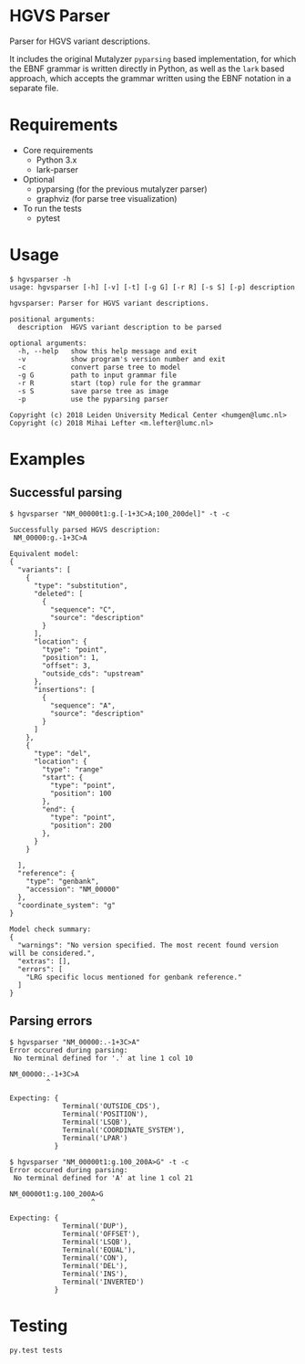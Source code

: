 # HGVS Parser

Parser for HGVS variant descriptions.

It includes the original Mutalyzer `pyparsing` based implementation, for which
the EBNF grammar is written directly in Python, as well as the `lark` based
approach, which accepts the grammar written using the EBNF notation in a
separate file.

# Requirements

- Core requirements
  - Python 3.x
  - lark-parser
- Optional 
  - pyparsing (for the previous mutalyzer parser)
  - graphviz (for parse tree visualization)
- To run the tests
  - pytest


# Usage
```console
$ hgvsparser -h
usage: hgvsparser [-h] [-v] [-t] [-g G] [-r R] [-s S] [-p] description

hgvsparser: Parser for HGVS variant descriptions.

positional arguments:
  description  HGVS variant description to be parsed

optional arguments:
  -h, --help   show this help message and exit
  -v           show program's version number and exit
  -c           convert parse tree to model
  -g G         path to input grammar file
  -r R         start (top) rule for the grammar
  -s S         save parse tree as image
  -p           use the pyparsing parser

Copyright (c) 2018 Leiden University Medical Center <humgen@lumc.nl>
Copyright (c) 2018 Mihai Lefter <m.lefter@lumc.nl>
```


# Examples

## Successful parsing

```console
$ hgvsparser "NM_00000t1:g.[-1+3C>A;100_200del]" -t -c

Successfully parsed HGVS description:
 NM_00000:g.-1+3C>A

Equivalent model:
{
  "variants": [
    {
      "type": "substitution",
      "deleted": [
        {
          "sequence": "C",
          "source": "description"
        }
      ],
      "location": {
        "type": "point",
        "position": 1,
        "offset": 3,
        "outside_cds": "upstream"
      },
      "insertions": [
        {
          "sequence": "A",
          "source": "description"
        }
      ]
    },
    {
      "type": "del",
      "location": {
        "type": "range"
        "start": {
          "type": "point",
          "position": 100
        },
        "end": {
          "type": "point",
          "position": 200
        },
      }
    }

  ],
  "reference": {
    "type": "genbank",
    "accession": "NM_00000"
  },
  "coordinate_system": "g"
}

Model check summary:
{
  "warnings": "No version specified. The most recent found version will be considered.",
  "extras": [],
  "errors": [
    "LRG specific locus mentioned for genbank reference."
  ]
}
```

## Parsing errors


```console
$ hgvsparser "NM_00000:.-1+3C>A"
Error occured during parsing:
 No terminal defined for '.' at line 1 col 10

NM_00000:.-1+3C>A
         ^

Expecting: {
             Terminal('OUTSIDE_CDS'),
             Terminal('POSITION'),
             Terminal('LSQB'),
             Terminal('COORDINATE_SYSTEM'),
             Terminal('LPAR')
           }
```

```console
$ hgvsparser "NM_00000t1:g.100_200A>G" -t -c
Error occured during parsing:
 No terminal defined for 'A' at line 1 col 21

NM_00000t1:g.100_200A>G
                    ^

Expecting: {
             Terminal('DUP'),
             Terminal('OFFSET'),
             Terminal('LSQB'),
             Terminal('EQUAL'),
             Terminal('CON'),
             Terminal('DEL'),
             Terminal('INS'),
             Terminal('INVERTED')
           }
```

# Testing

```console
py.test tests
```
